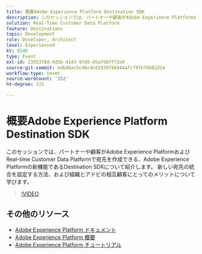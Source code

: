 ```yaml
---
title: 概要Adobe Experience Platform Destination SDK
description: このセッションでは、パートナーや顧客がAdobe Experience PlatformおよびReal-time Customer Data Platformで宛先を作成できる、Adobe Experience Platformの新機能であるDestination SDKについて紹介します。 新しい宛先の統合を設定する方法、および組織とアドビの相互顧客にとってのメリットについて学びます。
solution: Real-Time Customer Data Platform
feature: Destinations
topic: Development
role: Developer, Architect
level: Experienced
kt: 9146
type: Event
exl-id: 2355378d-9d5b-4143-97d5-d5a79b7ff2e9
source-git-commit: bd648ac5c46c4cd2939f86944afcf97b74b82d14
workflow-type: tm+mt
source-wordcount: '152'
ht-degree: 21%

---
```


# 概要Adobe Experience Platform Destination SDK

このセッションでは、パートナーや顧客がAdobe Experience PlatformおよびReal-time Customer Data Platformで宛先を作成できる、Adobe Experience Platformの新機能であるDestination SDKについて紹介します。 新しい宛先の統合を設定する方法、および組織とアドビの相互顧客にとってのメリットについて学びます。


>[!VIDEO](https://video.tv.adobe.com/v/337583/?quality=12&learn=on&hidetitle=true)

## その他のリソース

- [Adobe Experience Platform ドキュメント](https://experienceleague.adobe.com/docs/experience-platform.html?lang=ja)
- [Adobe Experience Platform 概要](https://experienceleague.adobe.com/docs/experience-platform/landing/home.html?lang=ja)
- [Adobe Experience Platform チュートリアル](https://experienceleague.adobe.com/docs/platform-learn/tutorials/overview.html?lang=ja)

